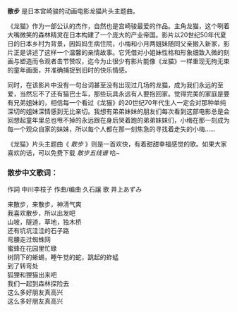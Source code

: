 

**散步** 是日本宫崎骏的动画电影龙猫片头主题曲。

《龙猫》作为一部公认的杰作，自然也是宫崎骏最爱的作品。主角龙猫，这个咧着大嘴微笑的森林精灵在日本构建了一个庞大的产业帝国。影片以20世纪50年代夏日的日本乡村为背景，因妈妈生病住院，小梅和小月两姐妹随同父亲搬入新家，影片正是讲述了这样一个温馨的亲情故事。它凭借对小姐妹性格和形象细致入微的刻画与塑造而令观者击节赞叹，迄今为止很少有影片能像《龙猫》一样重现无拘无束的童年画面，并准确捕捉到旧时的快乐情感。

同时，在该影片中没有一句台词甚至没有出现过几场的龙猫，成为我们永远的至爱，当然忘不了还有猫巴士车，那些玩具永远有人要抱回家。觉得完美的家庭是要有兄弟姐妹的，相信每一个看过《龙猫》的20世纪70年代生人一定会对那种单纯深切的姐妹深情感到无比亲切。我想有弟弟妹妹的朋友们每次看到这部电影总是会回想起童年里总也甩不掉的永远跟在身后哭着跑的弟弟妹妹们，小梅在那一刻成为每一个观众自家的妹妹，所以每个人都在那一刻焦急的寻找着走失的小梅……

《龙猫》片头主题曲《 _散步_ 》则是一首欢快，有着甜甜幸福感觉的歌。如果大家喜欢的话，可以免费下载 _散步五线谱_ 哈~

### 散步中文歌词：

作詞 中川李枝子 作曲/编曲 久石譲 歌 井上あずみ

来散步，来散步，神清气爽  
我喜欢散步，所以出发吧  
山坡，隧道，草地，独木桥  
还有坑坑洼洼的石子路  
弯腰走过蜘蛛网  
蜜蜂在花园里忙碌  
树阴下的蜥蜴，睡午觉的蛇，跳起的蚱蜢  
到了转弯处  
狐狸和狸猫出来吧  
我们一起到森林探险去  
这么多好朋友真高兴  
这么多好朋友真高兴

